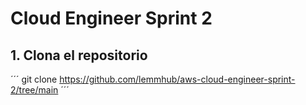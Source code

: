 # Cloud Engineer Sprint 2

## 1. Clona el repositorio 
 
´´´
git clone https://github.com/lemmhub/aws-cloud-engineer-sprint-2/tree/main
´´´

